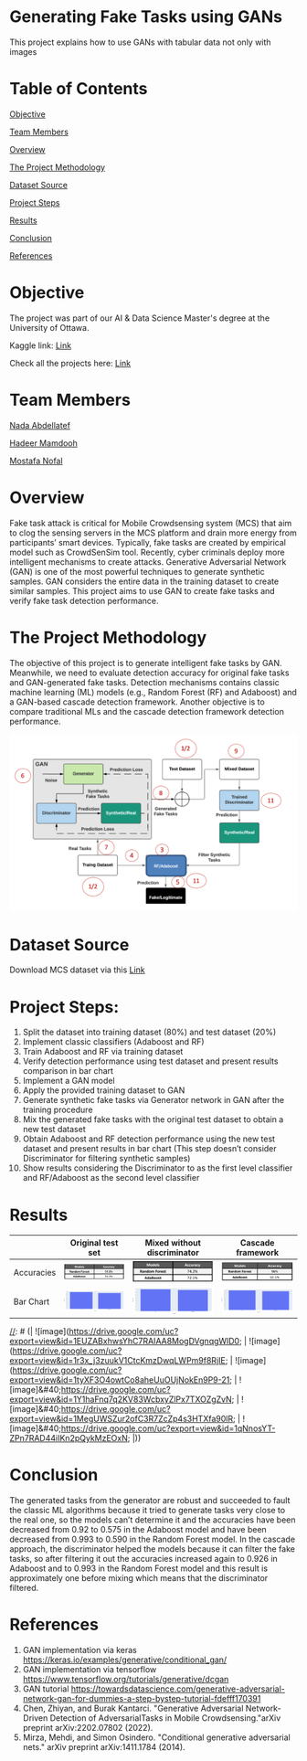# Generating Fake Tasks using GANs

This project explains how to use GANs with tabular data not only with images

# Table of Contents

[Objective](#1)

[Team Members](#2)

[Overview](#3)

[The Project Methodology](#4)

[Dataset Source](#5)

[Project Steps](#6)

[Results](#7)

[Conclusion](#8)

[References](#9)

# <a name = "1">Objective</a>

The project was part of our AI & Data Science Master's degree at the University of Ottawa. 

Kaggle link: [Link](https://www.kaggle.com/code/mostafanofal/network-intrusion-detection-hyperparameter-tuning)

Check all the projects here: [Link](https://github.com/Mostafanofal453)

# <a name = "2">Team Members </a>

[Nada Abdellatef](https://www.linkedin.com/in/nada-abdellatef-846547181/)

[Hadeer Mamdooh](https://www.linkedin.com/in/hadeer-mamdooh-204522171/)

[Mostafa Nofal](https://www.linkedin.com/in/mostafa-nofal-772625194/)

# <a name = "3">Overview</a>
Fake task attack is critical for Mobile Crowdsensing system (MCS) that aim to clog the sensing servers in the MCS platform and drain more energy from participants’ smart devices. Typically, fake tasks are created by empirical model such as CrowdSenSim tool. Recently, cyber criminals deploy more intelligent mechanisms to create attacks. Generative Adversarial Network (GAN) is one of the most powerful techniques to generate synthetic samples. GAN considers the entire data in the training dataset to create similar samples. This project aims to use GAN to create fake tasks and verify fake task detection performance.<br>

# <a name = "4">The Project Methodology</a>

The objective of this project is to generate intelligent fake tasks by GAN. Meanwhile, we need to evaluate detection accuracy for original fake tasks and GAN-generated fake tasks. Detection mechanisms contains classic machine learning (ML) models (e.g., Random Forest (RF) and Adaboost) and a GAN-based cascade detection framework. Another objective is to compare traditional MLs and the cascade detection framework detection performance. 

![image](Image/pic1.png)

[//]: # (![image]&#40;https://drive.google.com/uc?export=view&id=1wYDWb0SRVkAllKcajembQtB4ywvVX3R0;)

# <a name = "5">Dataset Source</a>

Download MCS dataset via this [Link](http://nextconlab.academy/MCSData/MCS-FakeTaskDetection.html) 

# <a name = "6">Project Steps:</a>

1. Split the dataset into training dataset (80%) and test dataset (20%) 
2. Implement classic classifiers (Adaboost and RF) 
3. Train Adaboost and RF via training dataset 
4. Verify detection performance using test dataset and present results comparison in bar chart 
5. Implement a GAN model
6. Apply the provided training dataset to GAN 
7. Generate synthetic fake tasks via Generator network in GAN after the training procedure 
8. Mix the generated fake tasks with the original test dataset to obtain a new test dataset 
9. Obtain Adaboost and RF detection performance using the new test dataset and present results in bar chart (This step doesn’t consider Discriminator for filtering synthetic samples)
10. Show results considering the Discriminator to as the first level classifier and RF/Adaboost as the second level classifier

# <a name = "7">Results</a>

|            | Original test set                   | Mixed without discriminator          | Cascade framework                   |
| ---------- | ----------------------------------- | ------------------------------------ | ----------------------------------- |
| Accuracies | ![Original test set](Image/1AC.PNG) | ![Original test set](Image/2AC.PNG)  | ![Original test set](Image/3AC.PNG) |
| Bar Chart  | ![Original test set](Image/1BR.PNG) | ![Mixed without disc](Image/2BR.PNG) | ![Cascade framework](Image/3BR.PNG) |


[//]: # (| ![image]&#40;https://drive.google.com/uc?export=view&id=1EUZABxhwsYhC7RAIAA8MogDVgnqgWlD0;                                                                                                                  | ![image]&#40;https://drive.google.com/uc?export=view&id=1r3x_j3zuukV1CtcKmzDwqLWPm9f8RjIE;                                                                                                                              | ![image]&#40;https://drive.google.com/uc?export=view&id=1tyXF3O4owtCo8aheUuOUjNokEn9P9-21;                                                                                                                           | ![image]&amp;#40;https://drive.google.com/uc?export=view&id=1Y1haFnq7q2KV83WcbxyZlPx7TXOZgZvN;                                                                                                              | ![image]&amp;#40;https://drive.google.com/uc?export=view&id=1MegUWSZur2ofC3R7ZcZp4s3HTXfa90lR;                                                                                                                  | ![image]&amp;#40;https://drive.google.com/uc?export=view&id=1qNnosYT-ZPn7RAD44iIKn2pQykMzEOxN;                                                                                                             |))

# <a name = "8">Conclusion</a>

The generated tasks from the generator are robust and succeeded to fault the classic ML algorithms because it tried to generate tasks very close to the real one, so the models can’t determine it and the accuracies have been decreased from 0.92 to 0.575 in the Adaboost model and have been decreased from 0.993 to 0.590 in the Random Forest model. In the cascade approach, the discriminator helped the models because it can filter the fake tasks, so after filtering it out the accuracies increased again to 0.926 in Adaboost and to 0.993 in the Random Forest model and this result is approximately one before mixing which means that the discriminator filtered.


# **<a name = "9">References</a>**
1. GAN implementation via keras https://keras.io/examples/generative/conditional_gan/
2. GAN implementation via tensorflow https://www.tensorflow.org/tutorials/generative/dcgan
3. GAN tutorial https://towardsdatascience.com/generative-adversarial-network-gan-for-dummies-a-step-bystep-tutorial-fdefff170391
4. Chen, Zhiyan, and Burak Kantarci. "Generative Adversarial Network-Driven Detection of AdversarialTasks in Mobile Crowdsensing."arXiv preprint arXiv:2202.07802 (2022).
5. Mirza, Mehdi, and Simon Osindero. "Conditional generative adversarial nets." arXiv preprint arXiv:1411.1784 (2014).

